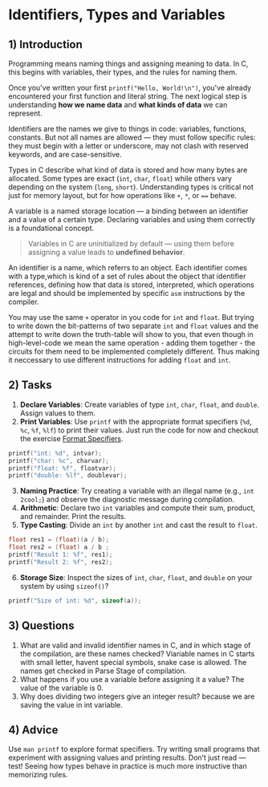<!---
{
  "id": "61354751-6887-4761-9ef0-ca25d237cf1c",
  "depends_on": [],
  "author": "Stephan Bökelmann",
  "first_used": "2025-05-19",
  "keywords": ["types","identifier","type-system"]
}
--->
# Identifiers, Types and Variables

## 1) Introduction
Programming means naming things and assigning meaning to data. In C, this begins with variables, their types, and the rules for naming them.

Once you've written your first `printf("Hello, World!\n")`, you've already encountered your first function and literal string. The next logical step is understanding **how we name data** and **what kinds of data** we can represent.

Identifiers are the names we give to things in code: variables, functions, constants. But not all names are allowed — they must follow specific rules: they must begin with a letter or underscore, may not clash with reserved keywords, and are case-sensitive.

Types in C describe what kind of data is stored and how many bytes are allocated. Some types are exact (`int`, `char`, `float`) while others vary depending on the system (`long`, `short`). Understanding types is critical not just for memory layout, but for how operations like `+`, `*`, or `==` behave.

A variable is a named storage location — a binding between an identifier and a value of a certain type. Declaring variables and using them correctly is a foundational concept.

> Variables in C are uninitialized by default — using them before assigning a value leads to **undefined behavior**.

An identifier is a name, which referrs to an object. Each identifier comes with a type,which is kind of a set of rules about the object that identifier references, defining how that data is stored, interpreted, which operations are legal and should be implemented by specific `asm` instructions by the compiler. 

You may use the same `+` operator in you code for `int` and `float`. But trying to write down the bit-patterns of two separate `int` and `float` values and the attempt to write down the truth-table will show to you, that even though in high-level-code we mean the same operation - adding them together - the circuits for them need to be implemented completely different. Thus making it neccessary to use different instructions for adding `float` and `int`.


## 2) Tasks
1. **Declare Variables**: Create variables of type `int`, `char`, `float`, and `double`. Assign values to them.
2. **Print Variables**: Use `printf` with the appropriate format specifiers (`%d`, `%c`, `%f`, `%lf`) to print their values. Just run the code for now and checkout the exercise [Format Specifiers](https://github.com/STEMgraph/fa0f19fa-c579-4183-9496-0eaa4251dfd4).
```C
printf("int: %d", intvar);
printf("char: %c", charvar);
printf("float: %f", floatvar);
printf("double: %lf", doublevar);
```
3. **Naming Practice**: Try creating a variable with an illegal name (e.g., `int 2cool;`) and observe the diagnostic message during compilation.
4. **Arithmetic**: Declare two `int` variables and compute their sum, product, and remainder. Print the results.
5. **Type Casting**: Divide an `int` by another `int` and cast the result to `float`. 
```C
float res1 = (float)(a / b);
float res2 = (float) a / b ;
printf("Result 1: %f", res1);
printf("Result 2: %f", res2);
```
6. **Storage Size**: Inspect the sizes of `int`, `char`, `float`, and `double` on your system by using  `sizeof()`?
```C
printf("Size of int: %d", sizeof(a));
```

## 3) Questions
1. What are valid and invalid identifier names in C, and in which stage of the compilation, are these names checked?
   Viariable names in C starts with small letter, havent special symbols, snake case is allowed. The names get checked in Parse Stage of compilation.
3. What happens if you use a variable before assigning it a value?
   The value of the variable is 0.
5. Why does dividing two integers give an integer result?
   because we are saving the value in int variable.
   

## 4) Advice
Use `man printf` to explore format specifiers. Try writing small programs that experiment with assigning values and printing results. Don’t just read — test! Seeing how types behave in practice is much more instructive than memorizing rules.

